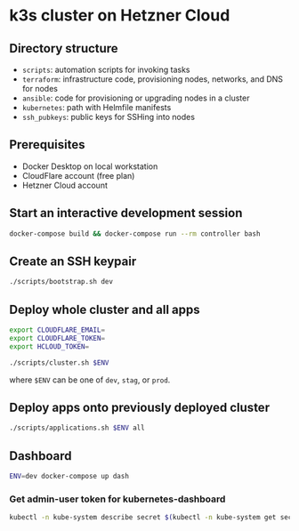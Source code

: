 # k3s cluster on Hetzner Cloud

## Directory structure

- `scripts`: automation scripts for invoking tasks
- `terraform`: infrastructure code, provisioning nodes, networks, and DNS for nodes
- `ansible`: code for provisioning or upgrading nodes in a cluster
- `kubernetes`: path with Helmfile manifests
- `ssh_pubkeys`: public keys for SSHing into nodes

## Prerequisites

- Docker Desktop on local workstation
- CloudFlare account (free plan)
- Hetzner Cloud account

## Start an interactive development session

```sh
docker-compose build && docker-compose run --rm controller bash
```

## Create an SSH keypair

```sh
./scripts/bootstrap.sh dev
```

## Deploy whole cluster and all apps

```sh
export CLOUDFLARE_EMAIL=
export CLOUDFLARE_TOKEN=
export HCLOUD_TOKEN=
```

```sh
./scripts/cluster.sh $ENV
```

where `$ENV` can be one of `dev`, `stag`, or `prod`.

## Deploy apps onto previously deployed cluster

```sh
./scripts/applications.sh $ENV all
```

## Dashboard

```sh
ENV=dev docker-compose up dash
```

### Get admin-user token for kubernetes-dashboard

```sh
kubectl -n kube-system describe secret $(kubectl -n kube-system get secret | grep admin-user | awk '{print $1}')
```
